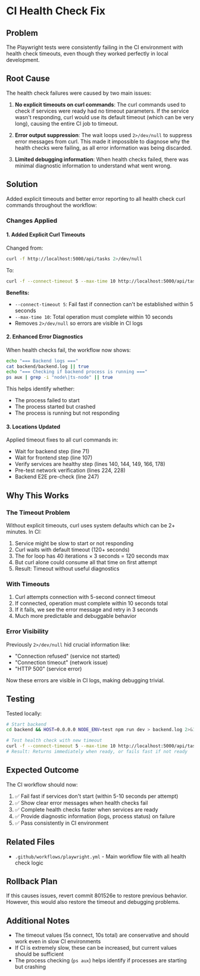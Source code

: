 # CI Health Check Fix

## Problem
The Playwright tests were consistently failing in the CI environment with health check timeouts, even though they worked perfectly in local development.

## Root Cause
The health check failures were caused by two main issues:

1. **No explicit timeouts on curl commands**: The curl commands used to check if services were ready had no timeout parameters. If the service wasn't responding, curl would use its default timeout (which can be very long), causing the entire CI job to timeout.

2. **Error output suppression**: The wait loops used `2>/dev/null` to suppress error messages from curl. This made it impossible to diagnose why the health checks were failing, as all error information was being discarded.

3. **Limited debugging information**: When health checks failed, there was minimal diagnostic information to understand what went wrong.

## Solution
Added explicit timeouts and better error reporting to all health check curl commands throughout the workflow:

### Changes Applied

#### 1. Added Explicit Curl Timeouts
Changed from:
```bash
curl -f http://localhost:5000/api/tasks 2>/dev/null
```

To:
```bash
curl -f --connect-timeout 5 --max-time 10 http://localhost:5000/api/tasks
```

**Benefits:**
- `--connect-timeout 5`: Fail fast if connection can't be established within 5 seconds
- `--max-time 10`: Total operation must complete within 10 seconds
- Removes `2>/dev/null` so errors are visible in CI logs

#### 2. Enhanced Error Diagnostics
When health checks fail, the workflow now shows:
```bash
echo "=== Backend logs ==="
cat backend/backend.log || true
echo "=== Checking if backend process is running ==="
ps aux | grep -i "node\|ts-node" || true
```

This helps identify whether:
- The process failed to start
- The process started but crashed
- The process is running but not responding

#### 3. Locations Updated
Applied timeout fixes to all curl commands in:
- Wait for backend step (line 71)
- Wait for frontend step (line 107)
- Verify services are healthy step (lines 140, 144, 149, 166, 178)
- Pre-test network verification (lines 224, 228)
- Backend E2E pre-check (line 247)

## Why This Works

### The Timeout Problem
Without explicit timeouts, curl uses system defaults which can be 2+ minutes. In CI:
1. Service might be slow to start or not responding
2. Curl waits with default timeout (120+ seconds)
3. The for loop has 40 iterations × 3 seconds = 120 seconds max
4. But curl alone could consume all that time on first attempt
5. Result: Timeout without useful diagnostics

### With Timeouts
1. Curl attempts connection with 5-second connect timeout
2. If connected, operation must complete within 10 seconds total
3. If it fails, we see the error message and retry in 3 seconds
4. Much more predictable and debuggable behavior

### Error Visibility
Previously `2>/dev/null` hid crucial information like:
- "Connection refused" (service not started)
- "Connection timeout" (network issue)
- "HTTP 500" (service error)

Now these errors are visible in CI logs, making debugging trivial.

## Testing

Tested locally:
```bash
# Start backend
cd backend && HOST=0.0.0.0 NODE_ENV=test npm run dev > backend.log 2>&1 &

# Test health check with new timeout
curl -f --connect-timeout 5 --max-time 10 http://localhost:5000/api/tasks
# Result: Returns immediately when ready, or fails fast if not ready
```

## Expected Outcome
The CI workflow should now:
1. ✅ Fail fast if services don't start (within 5-10 seconds per attempt)
2. ✅ Show clear error messages when health checks fail
3. ✅ Complete health checks faster when services are ready
4. ✅ Provide diagnostic information (logs, process status) on failure
5. ✅ Pass consistently in CI environment

## Related Files
- `.github/workflows/playwright.yml` - Main workflow file with all health check logic

## Rollback Plan
If this causes issues, revert commit 801526e to restore previous behavior. However, this would also restore the timeout and debugging problems.

## Additional Notes
- The timeout values (5s connect, 10s total) are conservative and should work even in slow CI environments
- If CI is extremely slow, these can be increased, but current values should be sufficient
- The process checking (`ps aux`) helps identify if processes are starting but crashing
